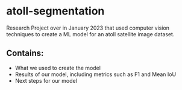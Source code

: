 # atoll-segmentation
Research Project over in January 2023 that used computer vision techniques to create a ML model for an atoll satellite image dataset.

## Contains:
* What we used to create the model
* Results of our model, including metrics such as F1 and Mean IoU
* Next steps for our model

